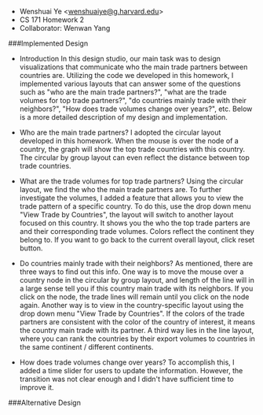﻿* Wenshuai Ye \<wenshuaiye@g.harvard.edu\>
* CS 171 Homework 2
* Collaborator: Wenwan Yang

###Implemented Design
* Introduction
In this design studio, our main task was to design visualizations that communicate who the main trade partners between countries are. Utilizing the code we developed in this homework, I implemented various layouts that can answer some of the questions such as "who are the main trade partners?", "what are the trade volumes for top trade partners?", "do countries mainly trade with their neighbors?", "How does trade volumes change over years?", etc. Below is a more detailed description of my design and implementation.

* Who are the main trade partners?
I adopted the circular layout developed in this homework. When the mouse is over the node of a country, the graph will show the top trade countries with this country. The circular by group layout can even reflect the distance between top trade countries.

* What are the trade volumes for top trade partners?
Using the circular layout, we find the who the main trade partners are. To further investigate the volumes, I added a feature that allows you to view the trade pattern of a specific country. To do this, use the drop down menu "View Trade by Countries", the layout will switch to another layout focused on this country. It shows you the who the top trade parters are and their corresponding trade volumes. Colors reflect the continent they belong to. If you want to go back to the current overall layout, click reset button.

* Do countries mainly trade with their neighbors?
As mentioned, there are three ways to find out this info. One way is to move the mouse over a country node in the circular by group layout, and length of the line will in a large sense tell you if this country main trade with its neighbors. If you click on the node, the trade lines will remain until you click on the node again. Another way is to view in the country-specific layout using the drop down menu "View Trade by Countries". If the colors of the trade partners are consistent with the color of the country of interest, it means the country main trade with its partner. A third way lies in the line layout, where you can rank the countries by their export volumes to countries in the same continent / different continents.

* How does trade volumes change over years?
To accomplish this, I added a time slider for users to update the information. However, the transition was not clear enough and I didn't have sufficient time to improve it.

###Alternative Design



